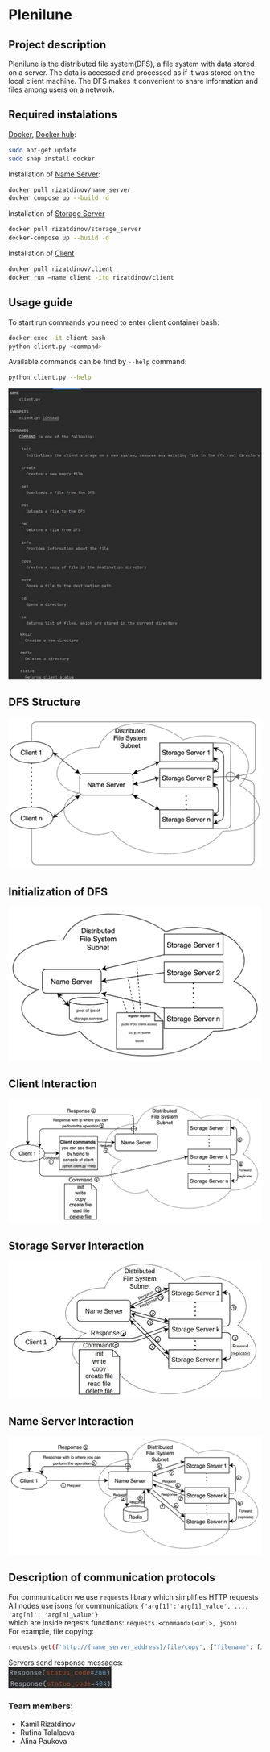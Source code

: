 # Plenilune

## Project description
Plenilune is the distributed file system(DFS), a file system with data stored on a server. The data is accessed and processed as if it was stored on the local client machine. The DFS makes it convenient to share information and files among users on a network. 

## Required instalations
[Docker](https://www.docker.com), [Docker hub](https://hub.docker.com/):
```bash
sudo apt-get update
sudo snap install docker
```
Installation of [Name Server](https://hub.docker.com/r/rizatdinov/name_server):
```bash
docker pull rizatdinov/name_server
docker compose up --build -d
```
Installation of [Storage Server](https://hub.docker.com/r/rizatdinov/storage_server)
```bash
docker pull rizatdinov/storage_server
docker-compose up --build -d 
```
Installation of [Client](https://hub.docker.com/r/rizatdinov/client)
```bash
docker pull rizatdinov/client
docker run —name client -itd rizatdinov/client
```

## Usage guide
To start run commands you need to enter client container bash:
```bash
docker exec -it client bash
python client.py <command>
```
Available commands can be find by ```--help``` command:
```bash
python client.py --help
```
![Client Console](images/help.jpg)


## DFS Structure
![Client Console](images/DFS_structure.png)

## Initialization of DFS
![Client Console](images/Init_of_DFS.png)

## Client Interaction
![Client Console](images/Client_communication.png)

## Storage Server Interaction
![Client Console](images/storage_server.jpg)

## Name Server Interaction
![Client Console](images/Nameserver_communication.png)

## Description of communication protocols
For communication we use ```requests``` library which simplifies HTTP requests  
All nodes use jsons for communication: ```{'arg[1]':'arg[1]_value', ..., 'arg[n]': 'arg[n]_value'}```   
which are inside reqests functions: ```requests.<command>(<url>, json)```  
For example, file copying:
```bash
requests.get(f'http://{name_server_address}/file/copy', {"filename": filename, "destination": destination})
```
Servers send response messages:  
![Client Console](images/respons.jpg)

### Team members:
* Kamil Rizatdinov
* Rufina Talalaeva
* Alina Paukova
